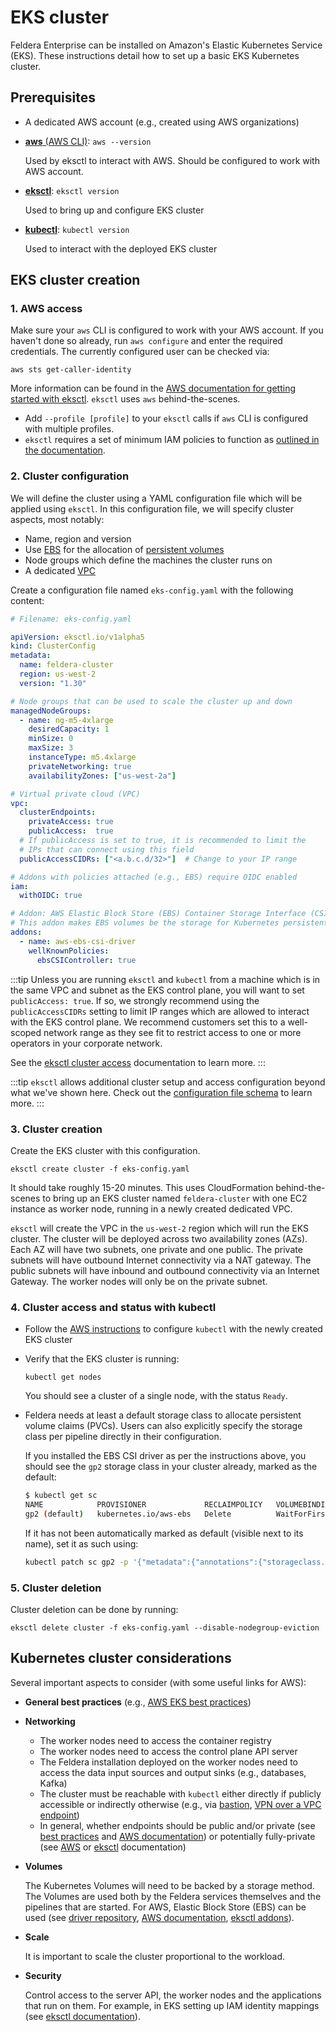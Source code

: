 # EKS cluster

Feldera Enterprise can be installed on Amazon's Elastic Kubernetes Service (EKS).
These instructions detail how to set up a basic EKS Kubernetes cluster.

## Prerequisites

* A dedicated AWS account (e.g., created using AWS organizations)

* [**aws** (AWS CLI)](https://aws.amazon.com/cli/): `aws --version`

  Used by eksctl to interact with AWS. Should be configured to work with AWS account.

* [**eksctl**](https://github.com/weaveworks/eksctl): `eksctl version`

  Used to bring up and configure EKS cluster

* [**kubectl**](https://kubernetes.io/docs/tasks/tools/install-kubectl-linux/): `kubectl version`
  
  Used to interact with the deployed EKS cluster

## EKS cluster creation

### 1. AWS access

Make sure your `aws` CLI is configured to work with your AWS account.
If you haven't done so already, run `aws configure` and enter the required credentials.
The currently configured user can be checked via:
```
aws sts get-caller-identity
```
More information can be found in the [AWS documentation for getting started with eksctl](https://docs.aws.amazon.com/eks/latest/userguide/getting-started-eksctl.html).
`eksctl` uses `aws` behind-the-scenes.
- Add `--profile [profile]` to your `eksctl` calls if `aws` CLI is configured with
  multiple profiles.
- `eksctl` requires a set of minimum IAM policies to function as
  [outlined in the documentation](https://eksctl.io/usage/minimum-iam-policies/).

### 2. Cluster configuration

We will define the cluster using a YAML configuration file which will be applied
using `eksctl`. In this configuration file, we will specify cluster aspects, most notably:
* Name, region and version
* Use [EBS](https://aws.amazon.com/ebs/) for the allocation of
  [persistent volumes](https://kubernetes.io/docs/concepts/storage/persistent-volumes/)
* Node groups which define the machines the cluster runs on
* A dedicated [VPC](https://docs.aws.amazon.com/vpc/latest/userguide/what-is-amazon-vpc.html)

Create a configuration file named `eks-config.yaml` with the following content:

```yaml
# Filename: eks-config.yaml

apiVersion: eksctl.io/v1alpha5
kind: ClusterConfig
metadata:
  name: feldera-cluster
  region: us-west-2
  version: "1.30"

# Node groups that can be used to scale the cluster up and down
managedNodeGroups:
  - name: ng-m5-4xlarge
    desiredCapacity: 1
    minSize: 0
    maxSize: 3
    instanceType: m5.4xlarge
    privateNetworking: true
    availabilityZones: ["us-west-2a"]

# Virtual private cloud (VPC)
vpc:
  clusterEndpoints:
    privateAccess: true
    publicAccess:  true
  # If publicAccess is set to true, it is recommended to limit the
  # IPs that can connect using this field
  publicAccessCIDRs: ["<a.b.c.d/32>"]  # Change to your IP range

# Addons with policies attached (e.g., EBS) require OIDC enabled
iam:
  withOIDC: true

# Addon: AWS Elastic Block Store (EBS) Container Storage Interface (CSI) driver.
# This addon makes EBS volumes be the storage for Kubernetes persistent volumes.
addons:
  - name: aws-ebs-csi-driver
    wellKnownPolicies:
      ebsCSIController: true
```

:::tip
Unless you are running `eksctl` and `kubectl` from a machine which is in the
same VPC and subnet as the EKS control plane, you will want to set
`publicAccess: true`. If so, we strongly recommend using the
`publicAccessCIDRs` setting to limit IP ranges which are allowed to interact
with the EKS control plane. We recommend customers set this to a well-scoped
network range as they see fit to restrict access to one or more operators in your
corporate network.

See the [eksctl cluster access](https://eksctl.io/usage/vpc-cluster-access/)
documentation to learn more.
:::

:::tip
`eksctl` allows additional cluster setup and access configuration beyond what
we've shown here. Check out the [configuration file schema](https://eksctl.io/usage/schema/)
to learn more.
:::

### 3. Cluster creation

Create the EKS cluster with this configuration.
```
eksctl create cluster -f eks-config.yaml
```
It should take roughly 15-20 minutes. This uses CloudFormation behind-the-scenes
to bring up an EKS cluster named `feldera-cluster` with one EC2 instance as worker node,
running in a newly created dedicated VPC. 

`eksctl` will create the VPC in the `us-west-2` region which will run the EKS
cluster. The cluster will be deployed across two availability zones (AZs). Each
AZ will have two subnets, one private and one public. The private subnets will
have outbound Internet connectivity via a NAT gateway. The public subnets will
have inbound and outbound connectivity via an Internet Gateway. The worker
nodes will only be on the private subnet.

### 4. Cluster access and status with kubectl

* Follow the [AWS instructions](https://docs.aws.amazon.com/eks/latest/userguide/create-kubeconfig.html)
  to configure `kubectl` with the newly created EKS cluster

* Verify that the EKS cluster is running:
  ```
  kubectl get nodes
  ```
  You should see a cluster of a single node, with the status `Ready`.

* Feldera needs at least a default storage class to allocate persistent volume claims (PVCs).
  Users can also explicitly specify the storage class per pipeline directly in their configuration.

  If you installed the EBS CSI driver as per the instructions above, you should see the `gp2` storage
  class in your cluster already, marked as the default:
  ```bash
  $ kubectl get sc
  NAME            PROVISIONER             RECLAIMPOLICY   VOLUMEBINDINGMODE      ALLOWVOLUMEEXPANSION   AGE
  gp2 (default)   kubernetes.io/aws-ebs   Delete          WaitForFirstConsumer   false                  64m
  ```
  
  If it has not been automatically marked as default (visible next to its name), set it as such using:
  ```bash
  kubectl patch sc gp2 -p '{"metadata":{"annotations":{"storageclass.kubernetes.io/is-default-class":"true"}}}'
  ```

### 5. Cluster deletion

Cluster deletion can be done by running:
```
eksctl delete cluster -f eks-config.yaml --disable-nodegroup-eviction
```

## Kubernetes cluster considerations

Several important aspects to consider (with some useful links for AWS):

- **General best practices** (e.g.,
  [AWS EKS best practices](https://aws.github.io/aws-eks-best-practices/))
- **Networking**
  * The worker nodes need to access the container registry
  * The worker nodes need to access the control plane API server
  * The Feldera installation deployed on the worker nodes need to access
    the data input sources and output sinks (e.g., databases, Kafka)
  * The cluster must be reachable with `kubectl` either directly if publicly accessible
    or indirectly otherwise
    (e.g., via
    [bastion](https://docs.aws.amazon.com/eks/latest/userguide/cluster-endpoint.html#private-access),
    [VPN over a VPC endpoint](https://docs.aws.amazon.com/vpn/latest/clientvpn-admin/what-is.html))
  * In general, whether endpoints should be
    public and/or private (see
    [best practices](https://aws.github.io/aws-eks-best-practices/security/docs/iam/#make-the-eks-cluster-endpoint-private)
    and [AWS documentation](https://docs.aws.amazon.com/eks/latest/userguide/cluster-endpoint.html))
    or potentially fully-private (see
    [AWS](https://docs.aws.amazon.com/eks/latest/userguide/private-clusters.html)
    or [eksctl](https://eksctl.io/usage/eks-private-cluster/) documentation)

- **Volumes**

  The Kubernetes Volumes will need to be backed by a storage method.
  The Volumes are used both by the Feldera services themselves and the pipelines that are started.
  For AWS, Elastic Block Store (EBS) can be used (see
  [driver repository](https://github.com/kubernetes-sigs/aws-ebs-csi-driver),
  [AWS documentation](https://docs.aws.amazon.com/eks/latest/userguide/ebs-csi.html),
  [eksctl addons](https://eksctl.io/usage/addons/)).

- **Scale**

  It is important to scale the cluster proportional to the workload.

- **Security**

  Control access to the server API, the worker nodes and the applications that run on them.
  For example, in EKS setting up IAM identity mappings (see
  [eksctl documentation](https://eksctl.io/usage/iam-identity-mappings/)).
